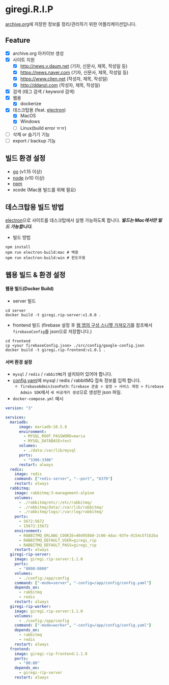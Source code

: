 # giregi.R.I.P
[archive.org](http://web.archive.org/)에 저장한 정보를 정리/관리하기 위한 어플리케이션입니다.

## Feature
- [x] archive.org 아카이브 생성
- [x] 사이트 지원
  - [x] http://news.v.daum.net (기자, 신문사, 제목, 작성일 등)
  - [x] https://news.naver.com (기자, 신문사, 제목, 작성일 등)
  - [x] https://www.clien.net (작성자, 제목, 작성일)
  - [x] http://ddanzi.com (작성자, 제목, 작성일)
- [x] 검색 (태그 검색 / keyword 검색)
- [x] 웹용
  - [x] dockerize
- [x] 데스크탑용 (feat. [electron](https://www.electronjs.org/))
  - [x] MacOS
  - [x] Windows
  - [ ] Linux(build error ㅠㅠ)
- [ ] 삭제 or 숨기기 기능
- [ ] export / backup 기능

## 빌드 환경 설정
- [go](https://golang.org/) (v1.15 이상)
- [node](https://nodejs.org/en/) (v10 이상)
- [npm](https://www.npmjs.com/)
- xcode (Mac용 빌드를 위해 필요)

## 데스크탑용 빌드 방법
[electron](https://www.electronjs.org/)으로 사이트를 데스크탑에서 실행 가능하도록 합니다.
_**빌드는 Mac에서만 빌드 가능합니다.**_
* 빌드 방법
```
npm install
npm run electron-build:mac # 맥용
npm run electron-build:win # 윈도우용
```

## 웹용 빌드 & 환경 설정
#### 웹용 빌드(Docker Build)
* server 빌드
```
cd server
docker build -t giregi.rip-server:v1.0.0 .
```
* frontend 빌드 (firebase 설정 후 [웹 앱의 구성 스니펫 가져오기](https://support.google.com/firebase/answer/7015592?hl=ko)를 참조해서 `firebaseConfig`를 json으로 저장합니다.)
```
cd frontend
cp <your firebaseConfig.json> ./src/config/google-config.json
docker build -t giregi.rip-frontend:v1.0.1 .
```

#### 서버 환경 설정
* `mysql` / `redis` / `rabbitMQ`가 설치되어 있어야 합니다.
* [config.yaml](https://github.com/ruinnel/giregi.rip/blob/master/server/config.yaml)에 mysql / redis / rabbitMQ 접속 정보를 입력 합니다.
  * `firebaseAdminJsonPath`: `firebase 콘솔 > 설정 > 서비스 계정 > Firebase Admin SDK`에서 `새 비공개키 생성`으로 생성한 json 파일.
* `docker-compose.yml` 예시
```yaml
version: "3"

services:
  mariadb:
      image: mariadb:10.5.8
      environment:
        - MYSQL_ROOT_PASSWORD=maria
        - MYSQL_DATABASE=test
      volumes:
        - ./data:/var/lib/mysql
      ports:
        - "3306:3306"
      restart: always
  redis:
    image: redis
    command: ["redis-server", "--port", "6379"]
    restart: always
  rabbitmq:
    image: rabbitmq:3-management-alpine
    volumes:
      - ./rabbitmq/etc/:/etc/rabbitmq/
      - ./rabbitmq/data/:/var/lib/rabbitmq/
      - ./rabbitmq/logs/:/var/log/rabbitmq/
    ports:
      - 5672:5672
      - 15672:15672
    environment:
      - RABBITMQ_ERLANG_COOKIE=40d958b0-2c00-4dac-93fe-9154c5f1b2ba
      - RABBITMQ_DEFAULT_USER=giregi_rip
      - RABBITMQ_DEFAULT_PASS=giregi_rip
    restart: always
  giregi-rip-server:
    image: giregi.rip-server:1.1.0
    ports:
      - "8000:8000"
    volumes:
      - ./config:/app/config
    command: ["-mode=server", "-config=/app/config/config.yaml"]
    depends_on:
      - rabbitmq
      - redis
    restart: always
  giregi-rip-worker:
    image: giregi.rip-server:1.1.0
    volumes:
      - ./config:/app/config
    command: ["-mode=worker", "-config=/app/config/config.yaml"]
    depends_on:
      - rabbitmq
      - redis
    restart: always
  frontend:
    image: giregi-rip-frontend:1.1.0
    ports:
      - "80:80"
    depends_on:
      - giregi-rip-server
    restart: always
```